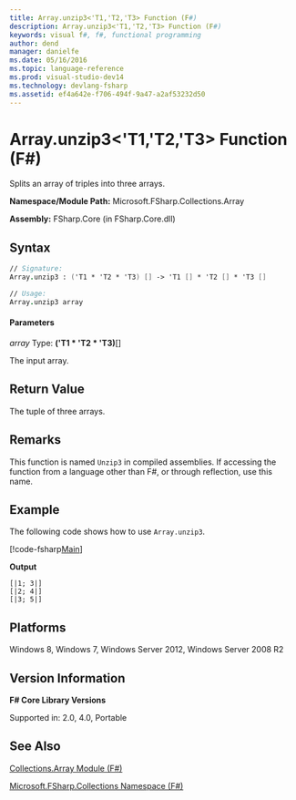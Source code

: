 ```yaml
---
title: Array.unzip3<'T1,'T2,'T3> Function (F#)
description: Array.unzip3<'T1,'T2,'T3> Function (F#)
keywords: visual f#, f#, functional programming
author: dend
manager: danielfe
ms.date: 05/16/2016
ms.topic: language-reference
ms.prod: visual-studio-dev14
ms.technology: devlang-fsharp
ms.assetid: ef4a642e-f706-494f-9a47-a2af53232d50 
---
```


# Array.unzip3<'T1,'T2,'T3> Function (F#)

Splits an array of triples into three arrays.

**Namespace/Module Path:** Microsoft.FSharp.Collections.Array

**Assembly:** FSharp.Core (in FSharp.Core.dll)


## Syntax

```fsharp
// Signature:
Array.unzip3 : ('T1 * 'T2 * 'T3) [] -> 'T1 [] * 'T2 [] * 'T3 []

// Usage:
Array.unzip3 array
```

#### Parameters
*array*
Type: **('T1 &#42; 'T2 &#42; 'T3)**[[]](https://msdn.microsoft.com/library/def20292-9aae-4596-9275-b94e594f8493)


The input array.

## Return Value

The tuple of three arrays.

## Remarks
This function is named `Unzip3` in compiled assemblies. If accessing the function from a language other than F#, or through reflection, use this name.

## Example

The following code shows how to use `Array.unzip3`.

[!code-fsharp[Main](../../../samples/snippets/fsarrays/snippet71.fs)]

**Output**

```
[|1; 3|]
[|2; 4|]
[|3; 5|]
```

## Platforms
Windows 8, Windows 7, Windows Server 2012, Windows Server 2008 R2


## Version Information
**F# Core Library Versions**

Supported in: 2.0, 4.0, Portable

## See Also
[Collections.Array Module &#40;F&#35;&#41;](Collections.Array-Module-%5BFSharp%5D.md)

[Microsoft.FSharp.Collections Namespace &#40;F&#35;&#41;](Microsoft.FSharp.Collections-Namespace-%5BFSharp%5D.md)